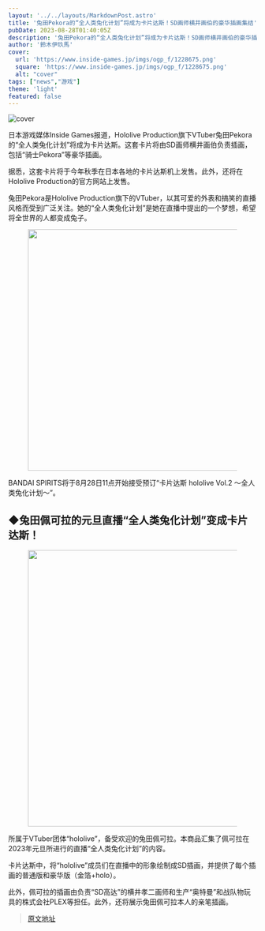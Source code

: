 ```yaml
---
layout: '../../layouts/MarkdownPost.astro'
title: '兔田Pekora的“全人类兔化计划”将成为卡片达斯！SD画师横井画伯的豪华插画集结'
pubDate: 2023-08-28T01:40:05Z
description: '兔田Pekora的“全人类兔化计划”将成为卡片达斯！SD画师横井画伯的豪华插画集结'
author: '鈴木伊玖馬'
cover:
  url: 'https://www.inside-games.jp/imgs/ogp_f/1228675.png'
  square: 'https://www.inside-games.jp/imgs/ogp_f/1228675.png'
  alt: "cover"
tags: ["news","游戏"]
theme: 'light'
featured: false
---
```


![cover](https://www.inside-games.jp/imgs/ogp_f/1228675.png)

日本游戏媒体Inside Games报道，Hololive Production旗下VTuber兔田Pekora的“全人类兔化计划”将成为卡片达斯。这套卡片将由SD画师横井画伯负责插画，包括“骑士Pekora”等豪华插画。

据悉，这套卡片将于今年秋季在日本各地的卡片达斯机上发售。此外，还将在Hololive Production的官方网站上发售。

兔田Pekora是Hololive Production旗下的VTuber，以其可爱的外表和搞笑的直播风格而受到广泛关注。她的“全人类兔化计划”是她在直播中提出的一个梦想，希望将全世界的人都变成兔子。

<figure class="ctms-editor-image"><img src="https://www.inside-games.jp/imgs/zoom/1228675.png" class="inline-article-image" width="640" height="489"></figure>
<p>BANDAI SPIRITS将于8月28日11点开始接受预订“卡片达斯 hololive Vol.2 ～全人类兔化计划～”。</p>
<h2>◆兔田佩可拉的元旦直播“全人类兔化计划”变成卡片达斯！</h2>
<figure class="ctms-editor-image"><img src="https://www.inside-games.jp/imgs/zoom/1228672.png" class="inline-article-image" width="560" height="560"></figure>
<p>所属于VTuber团体“hololive”，备受欢迎的兔田佩可拉。本商品汇集了佩可拉在2023年元旦所进行的直播“全人类兔化计划”的内容。</p>
<p>卡片达斯中，将“hololive”成员们在直播中的形象绘制成SD插画，并提供了每个插画的普通版和豪华版（金箔+holo）。</p>
<p>此外，佩可拉的插画由负责“SD高达”的横井孝二画师和生产“奥特曼”和战队物玩具的株式会社PLEX等担任。此外，还将展示兔田佩可拉本人的亲笔插画。</p>

>[原文地址](https://www.inside-games.jp/article/2023/08/28/148128.html)  